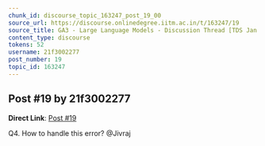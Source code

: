 ```yaml
---
chunk_id: discourse_topic_163247_post_19_00
source_url: https://discourse.onlinedegree.iitm.ac.in/t/163247/19
source_title: GA3 - Large Language Models - Discussion Thread [TDS Jan 2025]
content_type: discourse
tokens: 52
username: 21f3002277
post_number: 19
topic_id: 163247
---
```


## Post #19 by 21f3002277

**Direct Link**: [Post #19](https://discourse.onlinedegree.iitm.ac.in/t/163247/19)

Q4. How to handle this error? @Jivraj
